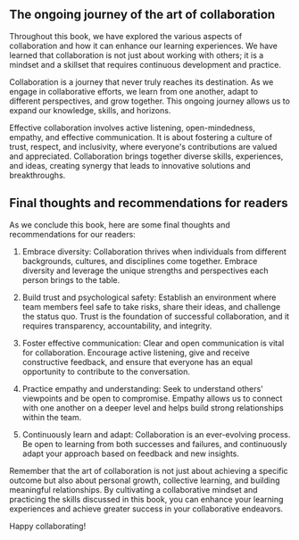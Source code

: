 
The ongoing journey of the art of collaboration
-----------------------------------------------

Throughout this book, we have explored the various aspects of collaboration and how it can enhance our learning experiences. We have learned that collaboration is not just about working with others; it is a mindset and a skillset that requires continuous development and practice.

Collaboration is a journey that never truly reaches its destination. As we engage in collaborative efforts, we learn from one another, adapt to different perspectives, and grow together. This ongoing journey allows us to expand our knowledge, skills, and horizons.

Effective collaboration involves active listening, open-mindedness, empathy, and effective communication. It is about fostering a culture of trust, respect, and inclusivity, where everyone's contributions are valued and appreciated. Collaboration brings together diverse skills, experiences, and ideas, creating synergy that leads to innovative solutions and breakthroughs.

Final thoughts and recommendations for readers
----------------------------------------------

As we conclude this book, here are some final thoughts and recommendations for our readers:

1. Embrace diversity: Collaboration thrives when individuals from different backgrounds, cultures, and disciplines come together. Embrace diversity and leverage the unique strengths and perspectives each person brings to the table.

2. Build trust and psychological safety: Establish an environment where team members feel safe to take risks, share their ideas, and challenge the status quo. Trust is the foundation of successful collaboration, and it requires transparency, accountability, and integrity.

3. Foster effective communication: Clear and open communication is vital for collaboration. Encourage active listening, give and receive constructive feedback, and ensure that everyone has an equal opportunity to contribute to the conversation.

4. Practice empathy and understanding: Seek to understand others' viewpoints and be open to compromise. Empathy allows us to connect with one another on a deeper level and helps build strong relationships within the team.

5. Continuously learn and adapt: Collaboration is an ever-evolving process. Be open to learning from both successes and failures, and continuously adapt your approach based on feedback and new insights.

Remember that the art of collaboration is not just about achieving a specific outcome but also about personal growth, collective learning, and building meaningful relationships. By cultivating a collaborative mindset and practicing the skills discussed in this book, you can enhance your learning experiences and achieve greater success in your collaborative endeavors.

Happy collaborating!